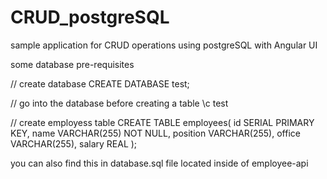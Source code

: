 # CRUD_postgreSQL
sample application for CRUD operations using postgreSQL with Angular UI

some database pre-requisites

// create database
CREATE DATABASE test;

// go into the database before creating a table
\c test

// create employess table
CREATE TABLE employees(
    id SERIAL PRIMARY KEY,
    name VARCHAR(255) NOT NULL,
    position VARCHAR(255),
    office VARCHAR(255),
    salary REAL
);

you can also find this in database.sql file located inside of employee-api
